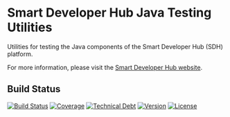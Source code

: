 # Smart Developer Hub Java Testing Utilities
Utilities for testing the Java components of the Smart Developer Hub (SDH) platform.

For more information, please visit the [Smart Developer Hub website](http://www.smartdeveloperhub.org/).

## Build Status

[![Build Status](https://travis-ci.org/SmartDeveloperHub/sdh-testing.svg?branch=develop)](https://travis-ci.org/SmartDeveloperHub/sdh-testing)
[![Coverage](https://img.shields.io/sonar/http/www.smartdeveloperhub.org/sonar/org.smartdeveloperhub.testing:sdh-testing-aggregator:develop/coverage.svg)](http://www.smartdeveloperhub.org/sonar/)
[![Technical Debt](https://img.shields.io/sonar/http/www.smartdeveloperhub.org/sonar/org.smartdeveloperhub.testing:sdh-testing-aggregator:develop/tech_debt.svg)](http://www.smartdeveloperhub.org/sonar/)
[![Version](https://img.shields.io/maven-central/v/org.smartdeveloperhub.testing/sdh-testing-aggregator.svg?style=flat)](https://github.com/SmartDeveloperHub/sdh-testing-aggregator/releases)
[![License](https://img.shields.io/github/license/SmartDeveloperHub/sdh-testing.svg)](http://www.apache.org/licenses/LICENSE-2.0)